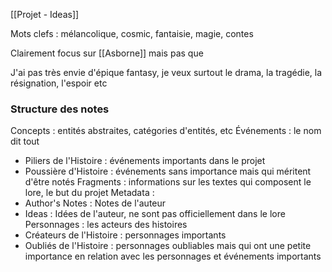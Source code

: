 [[Projet - Ideas]]

Mots clefs :
mélancolique, cosmic, fantaisie, magie, contes

Clairement focus sur [[Asborne]] mais pas que

J'ai pas très envie d'épique fantasy, je veux surtout le drama, la tragédie, la résignation, l'espoir etc

### Structure des notes

Concepts : entités abstraites, catégories d'entités, etc
Événements : le nom dit tout
- Piliers de l'Histoire : événements importants dans le projet
- Poussière d'Histoire : événements sans importance mais qui méritent d'être notés
Fragments : informations sur les textes qui composent le lore, le but du projet
Metadata :
- Author's Notes : Notes de l'auteur
- Ideas : Idées de l'auteur, ne sont pas officiellement dans le lore
Personnages : les acteurs des histoires
- Créateurs de l'Histoire : personnages importants
- Oubliés de l'Histoire : personnages oubliables mais qui ont une petite importance en relation avec les personnages et événements importants